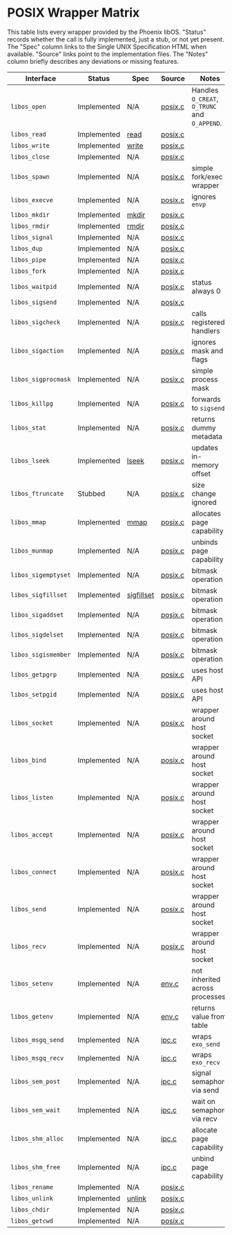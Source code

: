 # POSIX Wrapper Matrix

This table lists every wrapper provided by the Phoenix libOS. "Status" records whether the call is fully implemented, just a stub, or not yet present. The "Spec" column links to the Single UNIX Specification HTML when available. "Source" links point to the implementation files. The "Notes" column briefly describes any deviations or missing features.

| Interface | Status | Spec | Source | Notes |
|-----------|--------|------|--------|-------|
| `libos_open` | Implemented | N/A | [posix.c](../libos/posix.c) | Handles `O_CREAT`, `O_TRUNC` and `O_APPEND`. |
| `libos_read` | Implemented | [read](ben-books/susv4-2018/functions/read.html) | [posix.c](../libos/posix.c) | |
| `libos_write` | Implemented | [write](ben-books/susv4-2018/utilities/write.html) | [posix.c](../libos/posix.c) | |
| `libos_close` | Implemented | N/A | [posix.c](../libos/posix.c) | |
| `libos_spawn` | Implemented | N/A | [posix.c](../libos/posix.c) | simple fork/exec wrapper |
| `libos_execve` | Implemented | N/A | [posix.c](../libos/posix.c) | ignores `envp` |
| `libos_mkdir` | Implemented | [mkdir](ben-books/susv4-2018/utilities/mkdir.html) | [posix.c](../libos/posix.c) | |
| `libos_rmdir` | Implemented | [rmdir](ben-books/susv4-2018/utilities/rmdir.html) | [posix.c](../libos/posix.c) | |
| `libos_signal` | Implemented | N/A | [posix.c](../libos/posix.c) | |
| `libos_dup` | Implemented | N/A | [posix.c](../libos/posix.c) | |
| `libos_pipe` | Implemented | N/A | [posix.c](../libos/posix.c) | |
| `libos_fork` | Implemented | N/A | [posix.c](../libos/posix.c) | |
| `libos_waitpid` | Implemented | N/A | [posix.c](../libos/posix.c) | status always 0 |
| `libos_sigsend` | Implemented | N/A | [posix.c](../libos/posix.c) | |
| `libos_sigcheck` | Implemented | N/A | [posix.c](../libos/posix.c) | calls registered handlers |
| `libos_sigaction` | Implemented | N/A | [posix.c](../libos/posix.c) | ignores mask and flags |
| `libos_sigprocmask` | Implemented | N/A | [posix.c](../libos/posix.c) | simple process mask |
| `libos_killpg` | Implemented | N/A | [posix.c](../libos/posix.c) | forwards to `sigsend` |
| `libos_stat` | Implemented | N/A | [posix.c](../libos/posix.c) | returns dummy metadata |
| `libos_lseek` | Implemented | [lseek](ben-books/susv4-2018/functions/lseek.html) | [posix.c](../libos/posix.c) | updates in-memory offset |
| `libos_ftruncate` | Stubbed | N/A | [posix.c](../libos/posix.c) | size change ignored |
| `libos_mmap` | Implemented | [mmap](ben-books/susv4-2018/functions/mmap.html) | [posix.c](../libos/posix.c) | allocates page capability |
| `libos_munmap` | Implemented | N/A | [posix.c](../libos/posix.c) | unbinds page capability |
| `libos_sigemptyset` | Implemented | N/A | [posix.c](../libos/posix.c) | bitmask operation |
| `libos_sigfillset` | Implemented | [sigfillset](ben-books/susv4-2018/functions/sigfillset.html) | [posix.c](../libos/posix.c) | bitmask operation |
| `libos_sigaddset` | Implemented | N/A | [posix.c](../libos/posix.c) | bitmask operation |
| `libos_sigdelset` | Implemented | N/A | [posix.c](../libos/posix.c) | bitmask operation |
| `libos_sigismember` | Implemented | N/A | [posix.c](../libos/posix.c) | bitmask operation |
| `libos_getpgrp` | Implemented | N/A | [posix.c](../libos/posix.c) | uses host API |
| `libos_setpgid` | Implemented | N/A | [posix.c](../libos/posix.c) | uses host API |
| `libos_socket` | Implemented | N/A | [posix.c](../libos/posix.c) | wrapper around host socket |
| `libos_bind` | Implemented | N/A | [posix.c](../libos/posix.c) | wrapper around host socket |
| `libos_listen` | Implemented | N/A | [posix.c](../libos/posix.c) | wrapper around host socket |
| `libos_accept` | Implemented | N/A | [posix.c](../libos/posix.c) | wrapper around host socket |
| `libos_connect` | Implemented | N/A | [posix.c](../libos/posix.c) | wrapper around host socket |
| `libos_send` | Implemented | N/A | [posix.c](../libos/posix.c) | wrapper around host socket |
| `libos_recv` | Implemented | N/A | [posix.c](../libos/posix.c) | wrapper around host socket |
| `libos_setenv` | Implemented | N/A | [env.c](../libos/env.c) | not inherited across processes |
| `libos_getenv` | Implemented | N/A | [env.c](../libos/env.c) | returns value from table |
| `libos_msgq_send` | Implemented | N/A | [ipc.c](../libos/ipc.c) | wraps `exo_send` |
| `libos_msgq_recv` | Implemented | N/A | [ipc.c](../libos/ipc.c) | wraps `exo_recv` |
| `libos_sem_post` | Implemented | N/A | [ipc.c](../libos/ipc.c) | signal semaphore via send |
| `libos_sem_wait` | Implemented | N/A | [ipc.c](../libos/ipc.c) | wait on semaphore via recv |
| `libos_shm_alloc` | Implemented | N/A | [ipc.c](../libos/ipc.c) | allocate page capability |
| `libos_shm_free` | Implemented | N/A | [ipc.c](../libos/ipc.c) | unbind page capability |
| `libos_rename` | Implemented | N/A | [posix.c](../libos/posix.c) | |
| `libos_unlink` | Implemented | [unlink](ben-books/susv4-2018/utilities/unlink.html) | [posix.c](../libos/posix.c) | |
| `libos_chdir` | Implemented | N/A | [posix.c](../libos/posix.c) | |
| `libos_getcwd` | Implemented | N/A | [posix.c](../libos/posix.c) | |

